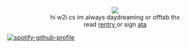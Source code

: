<p align="center"> <img src="https://files.catbox.moe/3sffp2.jpg"> <br>
hi w2i cs im always daydreaming or offtab thx <br>
read <a href="https://rentry.co/bigbang"> rentry </a> or sign <a href="https://mcr.atabook.org"> ata </a>  

[![spotify-github-profile](https://spotify-github-profile.kittinanx.com/api/view?uid=8lfcjiag09gc9cd5t7mcghhau&cover_image=true&theme=novatorem&show_offline=false&background_color=121212&interchange=false&bar_color=ffffff&bar_color_cover=false)](https://github.com/kittinan/spotify-github-profile)
